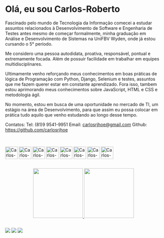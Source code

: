 # Olá, eu sou Carlos-Roberto

Fascinado pelo mundo de Tecnologia da Informação comecei a estudar assuntos relacionados à
Desenvolvimento de Software e Engenharia de Testes antes mesmo de começar formalmente,
minha graduação em Análise e Desenvolvimento de Sistemas na UniFBV Wyden, onde já estou
cursando o 5° período.

Me considero uma pessoa autodidata, proativa, responsável, pontual e extremamente focada. Além
de possuir facilidade em trabalhar em equipes multidisciplinares.

Ultimamente venho reforçando meus conhecimentos em boas práticas de lógica de Programação
com Python, Django, Selenium e testes, assuntos que me fazem querer estar em constante aprendizado. Fora isso,
tambem estou aprimorando meus conhecimentos sobre JavaScript, HTML e CSS e metodologia ágil.

No momento, estou em busca de uma oportunidade no mercado de TI, um estágio na área de
Desenvolvimento, para que assim eu possa colocar em prática tudo aquilo que venho estudando ao
longo desse tempo.

Contatos:
Tel: (81)9 9541-9951
Email: carlosrjhoe@gmail.com
Github: https://github.com/carlosrjhoe

 ##

 <div style="display: inline_block"><br>
    <img align="center" alt="Carlos-django" height="40" width="40" src="https://img.icons8.com/external-tal-revivo-fresh-tal-revivo/56/000000/external-django-a-high-level-python-web-framework-that-encourages-rapid-development-logo-fresh-tal-revivo.png"/>
    <img align="center" alt="Carlos-python" height="40" width="40" src="https://img.icons8.com/color/100/000000/python--v1.png"/>
    <img align="center" alt="Carlos-html" height="40" width="40" src="https://img.icons8.com/color/144/000000/html-5--v1.png"/>
    <img align="center" alt="Carlos-selenium" height="40" width="40" src="https://img.icons8.com/fluency/96/000000/css3.png"/>
    <img align="center" alt="Carlos-selenium" height="40" width="40" src="https://img.icons8.com/officel/80/000000/selenium-test-automation.png"/>
    <img align="center" alt="Carlos-selenium" height="40" width="40" src="https://img.icons8.com/external-flaticons-lineal-color-flat-icons/64/000000/external-qa-customer-feedback-flaticons-lineal-color-flat-icons-3.png"/>
    <img align="center" alt="Carlos-scrum" height="40" width="40" src="https://img.icons8.com/fluency/48/000000/sprint-iteration.png"/>
    <img align="center" alt="Carlos-git" height="40" width="40" src="https://img.icons8.com/color/48/000000/git.png"/>
 
 ##
 
 <div align="center">
  <a href="https://github.com/carlosrjhoe">
  <img height="160em" src="https://github-readme-stats.vercel.app/api?username=carlosrjhoe&show_icons=true&theme=dracula&include_all_commits=true&count_private=true"/>
  <img height="160em" src="https://github-readme-stats.vercel.app/api/top-langs/?username=carlosrjhoe&layout=compact&langs_count=7&theme=dracula"/>
 </div>
 
 ##
 
 <div> 
  <a href="https://www.facebook.com/CarlosRJhoe/" target="_blank"><img src="https://img.shields.io/badge/-Facebook-9146FF?style=for-the-badge&logo=facebook&logoColor=white" target="_blank"></a>
  <a href="https://www.instagram.com/carlosrjhoe/" target="_blank"><img src="https://img.shields.io/badge/-Instagram-%23E4405F?style=for-the-badge&logo=instagram&logoColor=white" target="_blank"></a>
  <a href="https://www.linkedin.com/in/carlos-roberto-conceicao/" target="_blank"><img src="https://img.shields.io/badge/-LinkedIn-%230077B5?style=for-the-badge&logo=linkedin&logoColor=white" target="_blank"></a>
 
 </div>
